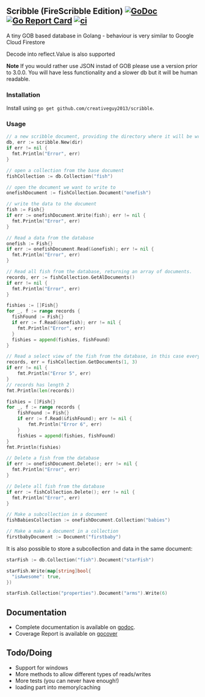 Scribble (FireScribble Edition) [![GoDoc](https://godoc.org/github.com/creativeguy2013/scribble?status.svg)](http://godoc.org/github.com/creativeguy2013/scribble) [![Go Report Card](https://goreportcard.com/badge/github.com/creativeguy2013/scribble)](https://goreportcard.com/report/github.com/creativeguy2013/scribble) [![ci](https://github.com/lucacasonato/scribble/workflows/ci/badge.svg)](https://github.com/lucacasonato/scribble/actions)
--------

A tiny GOB based database in Golang - behaviour is very similar to Google Cloud Firestore

Decode into reflect.Value is also supported

**Note**
If you would rather use JSON instad of GOB please use a version prior to 3.0.0. You will have less functionality and a slower db but it will be human readable.

### Installation

Install using `go get github.com/creativeguy2013/scribble`.

### Usage

```go
// a new scribble document, providing the directory where it will be writing to
db, err := scribble.New(dir)
if err != nil {
  fmt.Println("Error", err)
}

// open a collection from the base document
fishCollection := db.Collection("fish")

// open the document we want to write to
onefishDocument := fishCollection.Document("onefish")

// write the data to the document
fish := Fish{}
if err := onefishDocument.Write(fish); err != nil {
  fmt.Println("Error", err)
}

// Read a data from the database
onefish := Fish{}
if err := onefishDocument.Read(&onefish); err != nil {
  fmt.Println("Error", err)
}

// Read all fish from the database, returning an array of documents.
records, err := fishCollection.GetAlDocuments()
if err != nil {
  fmt.Println("Error", err)
}

fishies := []Fish{}
for _, f := range records {
  fishFound := Fish{}
  if err := f.Read(&onefish); err != nil {
    fmt.Println("Error", err)
  }
  fishies = append(fishies, fishFound)
}

// Read a select view of the fish from the database, in this case everything from index 1 to 3
records, err = fishCollection.GetDocuments(1, 3)
if err != nil {
	fmt.Println("Error 5", err)
}
// records has length 2
fmt.Println(len(records))

fishies = []Fish{}
for _, f := range records {
	fishFound := Fish{}
	if err := f.Read(&fishFound); err != nil {
		fmt.Println("Error 6", err)
	}
	fishies = append(fishies, fishFound)
}
fmt.Println(fishies)

// Delete a fish from the database
if err := onefishDocument.Delete(); err != nil {
  fmt.Println("Error", err)
}

// Delete all fish from the database
if err := fishCollection.Delete(); err != nil {
  fmt.Println("Error", err)
}

// Make a subcollection in a document
fishBabiesCollection := onefishDocument.Collection("babies")

// Make a make a document in a collection
firstbabyDocument := Document("firstbaby")

```

It is also possible to store a subcollection and data in the same document:

```go
starFish := db.Collection("fish").Document("starFish")

starFish.Write(map[string]bool{
  "isAwesome": true,
})

starFish.Collection("properties").Document("arms").Write(6)
```


## Documentation
- Complete documentation is available on [godoc](http://godoc.org/github.com/creativeguy2013/scribble).
- Coverage Report is available on [gocover](https://gocover.io/github.com/creativeguy2013/scribble)

## Todo/Doing
- Support for windows
- More methods to allow different types of reads/writes
- More tests (you can never have enough!)
- loading part into memory/caching